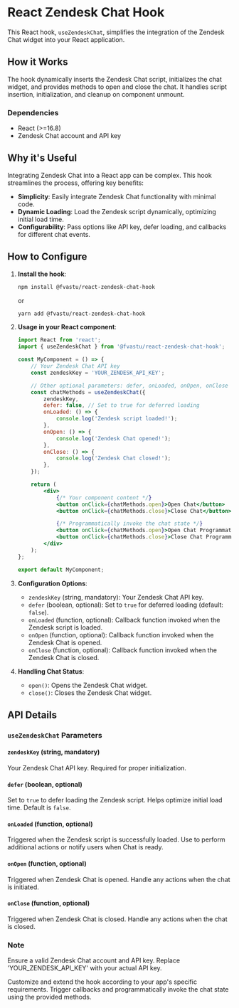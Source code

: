 # React Zendesk Chat Hook

This React hook, `useZendeskChat`, simplifies the integration of the Zendesk Chat widget into your React application.

## How it Works

The hook dynamically inserts the Zendesk Chat script, initializes the chat widget, and provides methods to open and close the chat. It handles script insertion, initialization, and cleanup on component unmount.

### Dependencies
- React (>=16.8)
- Zendesk Chat account and API key

## Why it's Useful

Integrating Zendesk Chat into a React app can be complex. This hook streamlines the process, offering key benefits:

- **Simplicity**: Easily integrate Zendesk Chat functionality with minimal code.
- **Dynamic Loading**: Load the Zendesk script dynamically, optimizing initial load time.
- **Configurability**: Pass options like API key, defer loading, and callbacks for different chat events.

## How to Configure

1. **Install the hook**:

    ```bash
    npm install @fvastu/react-zendesk-chat-hook
    ```

    or

    ```bash
    yarn add @fvastu/react-zendesk-chat-hook
    ```

2. **Usage in your React component**:

    ```jsx
    import React from 'react';
    import { useZendeskChat } from '@fvastu/react-zendesk-chat-hook';

    const MyComponent = () => {
        // Your Zendesk Chat API key
        const zendeskKey = 'YOUR_ZENDESK_API_KEY';

        // Other optional parameters: defer, onLoaded, onOpen, onClose
        const chatMethods = useZendeskChat({
            zendeskKey,
            defer: false, // Set to true for deferred loading
            onLoaded: () => {
                console.log('Zendesk script loaded!');
            },
            onOpen: () => {
                console.log('Zendesk Chat opened!');
            },
            onClose: () => {
                console.log('Zendesk Chat closed!');
            },
        });

        return (
            <div>
                {/* Your component content */}
                <button onClick={chatMethods.open}>Open Chat</button>
                <button onClick={chatMethods.close}>Close Chat</button>

                {/* Programmatically invoke the chat state */}
                <button onClick={chatMethods.open}>Open Chat Programmatically</button>
                <button onClick={chatMethods.close}>Close Chat Programmatically</button>
            </div>
        );
    };

    export default MyComponent;
    ```

3. **Configuration Options**:

    - `zendeskKey` (string, mandatory): Your Zendesk Chat API key.
    - `defer` (boolean, optional): Set to `true` for deferred loading (default: `false`).
    - `onLoaded` (function, optional): Callback function invoked when the Zendesk script is loaded.
    - `onOpen` (function, optional): Callback function invoked when the Zendesk Chat is opened.
    - `onClose` (function, optional): Callback function invoked when the Zendesk Chat is closed.

4. **Handling Chat Status**:

    - `open()`: Opens the Zendesk Chat widget.
    - `close()`: Closes the Zendesk Chat widget.

## API Details

### `useZendeskChat` Parameters

#### `zendeskKey` (string, mandatory)

Your Zendesk Chat API key. Required for proper initialization.

#### `defer` (boolean, optional)

Set to `true` to defer loading the Zendesk script. Helps optimize initial load time. Default is `false`.

#### `onLoaded` (function, optional)

Triggered when the Zendesk script is successfully loaded. Use to perform additional actions or notify users when Chat is ready.

#### `onOpen` (function, optional)

Triggered when Zendesk Chat is opened. Handle any actions when the chat is initiated.

#### `onClose` (function, optional)

Triggered when Zendesk Chat is closed. Handle any actions when the chat is closed.

### Note

Ensure a valid Zendesk Chat account and API key. Replace 'YOUR_ZENDESK_API_KEY' with your actual API key.

Customize and extend the hook according to your app's specific requirements. Trigger callbacks and programmatically invoke the chat state using the provided methods.
